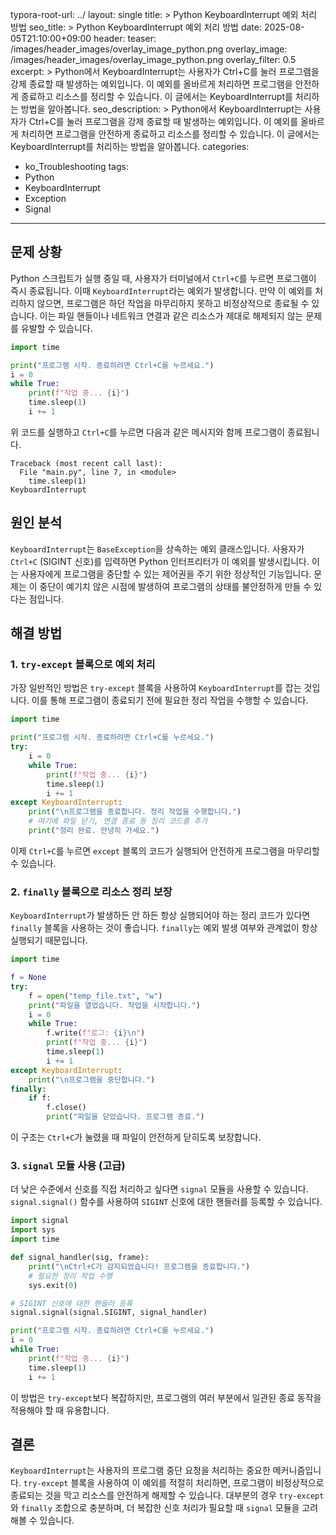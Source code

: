typora-root-url: ../
layout: single
title: >
    Python KeyboardInterrupt 예외 처리 방법
seo_title: >
    Python KeyboardInterrupt 예외 처리 방법
date: 2025-08-05T21:10:00+09:00
header:
   teaser: /images/header_images/overlay_image_python.png
   overlay_image: /images/header_images/overlay_image_python.png
   overlay_filter: 0.5
excerpt: >
    Python에서 KeyboardInterrupt는 사용자가 Ctrl+C를 눌러 프로그램을 강제 종료할 때 발생하는 예외입니다. 이 예외를 올바르게 처리하면 프로그램을 안전하게 종료하고 리소스를 정리할 수 있습니다. 이 글에서는 KeyboardInterrupt를 처리하는 방법을 알아봅니다.
seo_description: >
    Python에서 KeyboardInterrupt는 사용자가 Ctrl+C를 눌러 프로그램을 강제 종료할 때 발생하는 예외입니다. 이 예외를 올바르게 처리하면 프로그램을 안전하게 종료하고 리소스를 정리할 수 있습니다. 이 글에서는 KeyboardInterrupt를 처리하는 방법을 알아봅니다.
categories:
  - ko_Troubleshooting
tags:
  - Python
  - KeyboardInterrupt
  - Exception
  - Signal
---

## 문제 상황

Python 스크립트가 실행 중일 때, 사용자가 터미널에서 `Ctrl+C`를 누르면 프로그램이 즉시 종료됩니다.
이때 `KeyboardInterrupt`라는 예외가 발생합니다.
만약 이 예외를 처리하지 않으면, 프로그램은 하던 작업을 마무리하지 못하고 비정상적으로 종료될 수 있습니다.
이는 파일 핸들이나 네트워크 연결과 같은 리소스가 제대로 해제되지 않는 문제를 유발할 수 있습니다.

```python
import time

print("프로그램 시작. 종료하려면 Ctrl+C를 누르세요.")
i = 0
while True:
    print(f"작업 중... {i}")
    time.sleep(1)
    i += 1
```

위 코드를 실행하고 `Ctrl+C`를 누르면 다음과 같은 메시지와 함께 프로그램이 종료됩니다.

```
Traceback (most recent call last):
  File "main.py", line 7, in <module>
    time.sleep(1)
KeyboardInterrupt
```

## 원인 분석

`KeyboardInterrupt`는 `BaseException`을 상속하는 예외 클래스입니다.
사용자가 `Ctrl+C` (SIGINT 신호)를 입력하면 Python 인터프리터가 이 예외를 발생시킵니다.
이는 사용자에게 프로그램을 중단할 수 있는 제어권을 주기 위한 정상적인 기능입니다.
문제는 이 중단이 예기치 않은 시점에 발생하여 프로그램의 상태를 불안정하게 만들 수 있다는 점입니다.

## 해결 방법

### 1. `try-except` 블록으로 예외 처리

가장 일반적인 방법은 `try-except` 블록을 사용하여 `KeyboardInterrupt`를 잡는 것입니다.
이를 통해 프로그램이 종료되기 전에 필요한 정리 작업을 수행할 수 있습니다.

```python
import time

print("프로그램 시작. 종료하려면 Ctrl+C를 누르세요.")
try:
    i = 0
    while True:
        print(f"작업 중... {i}")
        time.sleep(1)
        i += 1
except KeyboardInterrupt:
    print("\n프로그램을 종료합니다. 정리 작업을 수행합니다.")
    # 여기에 파일 닫기, 연결 종료 등 정리 코드를 추가
    print("정리 완료. 안녕히 가세요.")
```

이제 `Ctrl+C`를 누르면 `except` 블록의 코드가 실행되어 안전하게 프로그램을 마무리할 수 있습니다.

### 2. `finally` 블록으로 리소스 정리 보장

`KeyboardInterrupt`가 발생하든 안 하든 항상 실행되어야 하는 정리 코드가 있다면 `finally` 블록을 사용하는 것이 좋습니다.
`finally`는 예외 발생 여부와 관계없이 항상 실행되기 때문입니다.

```python
import time

f = None
try:
    f = open("temp_file.txt", "w")
    print("파일을 열었습니다. 작업을 시작합니다.")
    i = 0
    while True:
        f.write(f"로그: {i}\n")
        print(f"작업 중... {i}")
        time.sleep(1)
        i += 1
except KeyboardInterrupt:
    print("\n프로그램을 중단합니다.")
finally:
    if f:
        f.close()
        print("파일을 닫았습니다. 프로그램 종료.")
```

이 구조는 `Ctrl+C`가 눌렸을 때 파일이 안전하게 닫히도록 보장합니다.

### 3. `signal` 모듈 사용 (고급)

더 낮은 수준에서 신호를 직접 처리하고 싶다면 `signal` 모듈을 사용할 수 있습니다.
`signal.signal()` 함수를 사용하여 `SIGINT` 신호에 대한 핸들러를 등록할 수 있습니다.

```python
import signal
import sys
import time

def signal_handler(sig, frame):
    print("\nCtrl+C가 감지되었습니다! 프로그램을 종료합니다.")
    # 필요한 정리 작업 수행
    sys.exit(0)

# SIGINT 신호에 대한 핸들러 등록
signal.signal(signal.SIGINT, signal_handler)

print("프로그램 시작. 종료하려면 Ctrl+C를 누르세요.")
i = 0
while True:
    print(f"작업 중... {i}")
    time.sleep(1)
    i += 1
```

이 방법은 `try-except`보다 복잡하지만, 프로그램의 여러 부분에서 일관된 종료 동작을 적용해야 할 때 유용합니다.

## 결론

`KeyboardInterrupt`는 사용자의 프로그램 중단 요청을 처리하는 중요한 메커니즘입니다.
`try-except` 블록을 사용하여 이 예외를 적절히 처리하면, 프로그램이 비정상적으로 종료되는 것을 막고 리소스를 안전하게 해제할 수 있습니다.
대부분의 경우 `try-except`와 `finally` 조합으로 충분하며, 더 복잡한 신호 처리가 필요할 때 `signal` 모듈을 고려해볼 수 있습니다.

